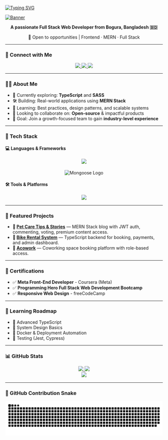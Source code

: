 [![Typing SVG](https://readme-typing-svg.demolab.com?font=Fira+Code&weight=800&size=23&pause=1000&color=C11BF7&center=true&width=500&lines=Hi+there+%F0%9F%91%8B;I'm+Md+Shahin+Sadik!;Frontend+%7C+MERN+%7C+Full+Stack+Developer)](https://git.io/typing-svg)

<a href="https://www.linkedin.com/in/shahinsadik/">
  <img src="https://github.com/shahinsadik/shahinsadik/blob/main/banner.gif" alt="Banner" />
</a>

<p align="center"><b>A passionate Full Stack Web Developer from Bogura, Bangladesh 🇧🇩</b></p>
<p align="center">🚀 Open to opportunities | Frontend · MERN · Full Stack</p>

---

### 🔗 Connect with Me

<div align="center">
  <a href="mailto:shahinsadik@gmail.com">
    <img src="https://img.shields.io/badge/Gmail-D14836?style=for-the-badge&logo=gmail&logoColor=white" />
  </a>
  <a href="https://linkedin.com/in/shahinsadik" target="_blank">
    <img src="https://img.shields.io/badge/LinkedIn-0077B5?style=for-the-badge&logo=linkedin&logoColor=white" />
  </a>
  <a href="https://www.shahinsadik.site/" target="_blank">
    <img src="https://img.shields.io/badge/Portfolio-FF5722?style=for-the-badge&logo=web&logoColor=white" />
  </a>
</div>

---

### 👨‍💻 About Me

- 🎯 Currently exploring: **TypeScript** and **SASS**
- 🛠️ Building: Real-world applications using **MERN Stack**
- 🧠 Learning: Best practices, design patterns, and scalable systems
- 🤝 Looking to collaborate on: **Open-source** & impactful products
- 📌 Goal: Join a growth-focused team to gain **industry-level experience**

---

### 🧰 Tech Stack

#### 💻 Languages & Frameworks

<div align="center">
  <img src="https://skillicons.dev/icons?i=html,css,tailwind,js,ts,react,nextjs,nodejs,express,mongodb,prisma,firebase" /><br><br>
  <img height="40" src="https://upload.wikimedia.org/wikipedia/commons/9/9e/Mongoose_Logo.png" alt="Mongoose Logo" title="Mongoose" />
</div>

#### 🛠️ Tools & Platforms

<div align="center">
  <img src="https://skillicons.dev/icons?i=vscode,figma,git,github,vercel,netlify,postman" />
</div>

---

### 🚀 Featured Projects

- **🔗 [Pet Care Tips & Stories](https://github.com/shahinsadik/pet-care-tips)** — MERN Stack blog with JWT auth, commenting, voting, premium content access.
- **🔗 [Bike Rental System](https://github.com/shahinsadik/bike-rental-backend)** — TypeScript backend for booking, payments, and admin dashboard.
- **🔗 [Acowork](https://github.com/shahinsadik/acowork-backend)** — Coworking space booking platform with role-based access.

---

### 📜 Certifications

- ✅ **Meta Front-End Developer** - Coursera (Meta)
- ✅ **Programming Hero Full Stack Web Development Bootcamp**
- ✅ **Responsive Web Design** - freeCodeCamp

---

### 📘 Learning Roadmap

- 📌 Advanced TypeScript
- 📌 System Design Basics
- 📌 Docker & Deployment Automation
- 📌 Testing (Jest, Cypress)

---

### 📊 GitHub Stats

<div align="center">
  <a href="https://git.io/streak-stats">
    <img width="50%" src="https://github-readme-streak-stats.herokuapp.com?user=shahinsadik&theme=synthwave&hide_border=false&border_radius=10" />
  </a>
  <img width="45%" src="https://github-readme-stats-salesp07.vercel.app/api?username=shahinsadik&count_private=true&show_icons=true&theme=synthwave&rank_icon=github&border_radius=10" />
  <br />
  <img width="325" src="https://github-readme-stats-salesp07.vercel.app/api/top-langs/?username=shahinsadik&hide=html&layout=compact&langs_count=8&theme=synthwave&border_radius=10" />
</div>

---

### 🧩 GitHub Contribution Snake

<div align="center">
  <img src="https://raw.githubusercontent.com/salesp07/salesp07/output/github-contribution-grid-snake.svg" alt="Contribution Snake Animation" />
</div>
